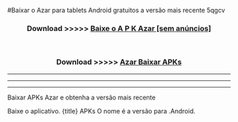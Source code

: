 #Baixar o Azar   para tablets Android gratuitos a versão mais recente 5qgcv


<div align="center">
<h3>Download >>>>> <a href="https://pt-web.web.app/?pt= Azar ">Baixe o A P K Azar  [sem anúncios]</a></h3><br>

<h3>Download >>>>> <a href="https://pt-web.web.app/?pt= Azar ">Azar  Baixar APKs</a></h3>
</div>

----------------------------------------------------------

----------------------------------------------------------

----------------------------------------------------------

Baixar APKs Azar  e obtenha a versão mais recente

Baixe o aplicativo. {title} APKs O nome é a versão para .Android.



